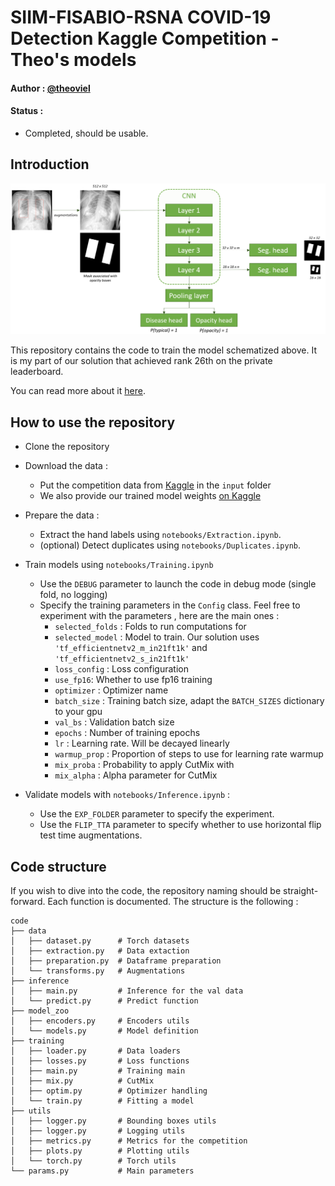 # SIIM-FISABIO-RSNA COVID-19 Detection Kaggle Competition - Theo's models

#### Author : [@theoviel](https://github.com/theoviel)

#### Status :
- Completed, should be usable.


## Introduction

![](model.png)

This repository contains the code to train the model schematized above. It is my part of our solution that achieved rank 26th on the private leaderboard.

You can read more about it [here](https://www.kaggle.com/c/siim-covid19-detection/discussion/263895).


## How to use the repository

- Clone the repository
<!-- - [TODO : Requirements] -->

- Download the data :
  - Put the competition data from [Kaggle](https://www.kaggle.com/c/siim-covid19-detection/data) in the `input` folder
  - We also provide our trained model weights [on Kaggle](https://www.kaggle.com/theoviel/covid-cps/)

- Prepare the data :
  - Extract the hand labels using `notebooks/Extraction.ipynb`.
  - (optional) Detect duplicates using `notebooks/Duplicates.ipynb`.

- Train models using `notebooks/Training.ipynb`
  - Use the `DEBUG` parameter to launch the code in debug mode (single fold, no logging)
  - Specify the training parameters in the `Config` class. Feel free to experiment with the parameters , here are the main ones :
    - `selected_folds` : Folds to run computations for
    - `selected_model` : Model to train. Our solution uses `'tf_efficientnetv2_m_in21ft1k'` and `'tf_efficientnetv2_s_in21ft1k'`
    - `loss_config` : Loss configuration
    - `use_fp16`: Whether to use fp16 training
    - `optimizer` : Optimizer name
    - `batch_size` : Training batch size, adapt the `BATCH_SIZES` dictionary to your gpu
    - `val_bs` : Validation batch size
    - `epochs` : Number of training epochs
    - `lr` : Learning rate. Will be decayed linearly
    - `warmup_prop` : Proportion of steps to use for learning rate warmup
    - `mix_proba` : Probability to apply CutMix with
    - `mix_alpha` : Alpha parameter for CutMix

- Validate models with `notebooks/Inference.ipynb` :
  - Use the `EXP_FOLDER` parameter to specify the experiment.
  - Use the `FLIP_TTA` parameter to specify whether to use horizontal flip test time augmentations.


## Code structure

If you wish to dive into the code, the repository naming should be straight-forward. Each function is documented.
The structure is the following :

```
code
├── data
│   ├── dataset.py      # Torch datasets
│   ├── extraction.py   # Data extaction
│   ├── preparation.py  # Dataframe preparation
│   └── transforms.py   # Augmentations
├── inference 
│   ├── main.py         # Inference for the val data
│   └── predict.py      # Predict function
├── model_zoo 
│   ├── encoders.py     # Encoders utils
│   └── models.py       # Model definition
├── training 
│   ├── loader.py       # Data loaders
│   ├── losses.py       # Loss functions
│   ├── main.py         # Training main
│   ├── mix.py          # CutMix
│   ├── optim.py        # Optimizer handling
│   └── train.py        # Fitting a model
├── utils 
│   ├── logger.py       # Bounding boxes utils
│   ├── logger.py       # Logging utils
│   ├── metrics.py      # Metrics for the competition
│   ├── plots.py        # Plotting utils
│   └── torch.py        # Torch utils
└── params.py           # Main parameters
``` 

